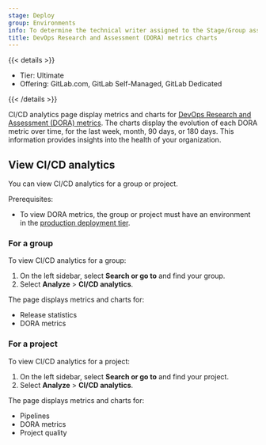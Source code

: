 ```yaml
---
stage: Deploy
group: Environments
info: To determine the technical writer assigned to the Stage/Group associated with this page, see https://handbook.gitlab.com/handbook/product/ux/technical-writing/#assignments
title: DevOps Research and Assessment (DORA) metrics charts
---
```


{{< details >}}

- Tier: Ultimate
- Offering: GitLab.com, GitLab Self-Managed, GitLab Dedicated

{{< /details >}}

CI/CD analytics page display metrics and charts for [DevOps Research and Assessment (DORA) metrics](dora_metrics.md).
The charts display the evolution of each DORA metric over time, for the last week, month, 90 days, or 180 days.
This information provides insights into the health of your organization.

## View CI/CD analytics

You can view CI/CD analytics for a group or project.

Prerequisites:

- To view DORA metrics, the group or project must have an environment in the [production deployment tier](../../ci/environments/_index.md#deployment-tier-of-environments).

### For a group

To view CI/CD analytics for a group:

1. On the left sidebar, select **Search or go to** and find your group.
1. Select **Analyze** > **CI/CD analytics**.

The page displays metrics and charts for:

- Release statistics
- DORA metrics

### For a project

To view CI/CD analytics for a project:

1. On the left sidebar, select **Search or go to** and find your project.
1. Select **Analyze** > **CI/CD analytics**.

The page displays metrics and charts for:

- Pipelines
- DORA metrics
- Project quality
